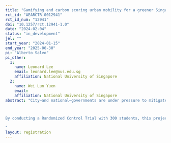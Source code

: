 ```yaml
---
title: "Gamifying and carbon scoring urban mobility for a greener Singapore"
rct_id: "AEARCTR-0012941"
rct_id_num: "12941"
doi: "10.1257/rct.12941-1.0"
date: "2024-02-04"
status: "in_development"
jel: ""
start_year: "2024-01-15"
end_year: "2025-06-30"
pi: "Alberto Salvo"
pi_other:
  1:
    name: Leonard Lee
    email: leonard.lee@nus.edu.sg
    affiliation: National University of Singapore
  2:
    name: Wei Lun Yuen
    email: 
    affiliation: National University of Singapore
abstract: "City—and national—governments are under pressure to mitigate carbon emissions, improve air quality and public health, ease traffic gridlock, and fund public transit (Salvo and Wong, 2023). A successful energy transition implies attracting urban commuters away from private cars and into public transport. The challenge is huge because car use—whether owning or ride-hailing a car—is aspirational, convenient, and increasingly affordable relative to rising incomes, including for the 4 billion urbanizing commuters in the “rising middle classes” (Gertler et al., 2016; Oswald et al., 2020). 

By conducting a Randomized Control Trial with 300 students, this project is the first step to test the hypothesis that a mix of pro-environmental messaging, carbon scoring, and gamification-based rewards encourages public transit (Salvo and Lee, 2023; see the external link below). Researchers from the National University of Singapore are collaborating with economists from Singapore's urban transport agency, the Land Transit Authority, on this research.
"
layout: registration
---
```



